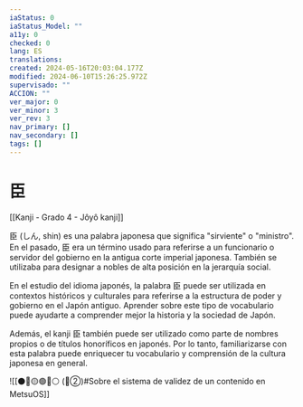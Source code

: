 ```yaml
---
iaStatus: 0
iaStatus_Model: ""
a11y: 0
checked: 0
lang: ES
translations: 
created: 2024-05-16T20:03:04.177Z
modified: 2024-06-10T15:26:25.972Z
supervisado: ""
ACCION: ""
ver_major: 0
ver_minor: 3
ver_rev: 3
nav_primary: []
nav_secondary: []
tags: []
---
```

# 臣

[[Kanji - Grado 4 - Jôyô kanji]]

臣 (しん, shin) es una palabra japonesa que significa "sirviente" o "ministro". En el pasado, 臣 era un término usado para referirse a un funcionario o servidor del gobierno en la antigua corte imperial japonesa. También se utilizaba para designar a nobles de alta posición en la jerarquía social.

En el estudio del idioma japonés, la palabra 臣 puede ser utilizada en contextos históricos y culturales para referirse a la estructura de poder y gobierno en el Japón antiguo. Aprender sobre este tipo de vocabulario puede ayudarte a comprender mejor la historia y la sociedad de Japón.

Además, el kanji 臣 también puede ser utilizado como parte de nombres propios o de títulos honoríficos en japonés. Por lo tanto, familiarizarse con esta palabra puede enriquecer tu vocabulario y comprensión de la cultura japonesa en general.


![[⚫🔴🟡🟢🔵⚪ (🔴②)#Sobre el sistema de validez de un contenido en MetsuOS]]